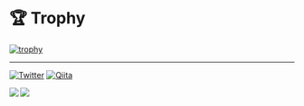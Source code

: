 [trophy]: https://github-profile-trophy.vercel.app/?username=Mikaner&theme=onedark&column=7
[Twitter]: https://img.shields.io/twitter/follow/Mikaner?label=Twitter&logo=Twitter&style=flat
[Qiita]: https://img.shields.io/static/v1?label=&message=Qiita&&color=585858&logo=qiita


# 🏆 Trophy

[![trophy]](https://github.com/ryo-ma/github-profile-trophy)

---

[![Twitter]](https://twitter.com/MikanerExMachin) [![Qiita]](https://qiita.com/Mikaner)

<a href="https://github.com/anuraghazra/github-readme-stats">
  <img align="left" src="https://github-readme-stats.vercel.app/api?username=Mikaner&count_private=true&theme=dracula" />
</a>
<a href="https://github.com/anuraghazra/github-readme-stats">
  <img align="left" src="https://github-readme-stats.vercel.app/api/top-langs/?username=Mikaner&theme=dracula" />
</a>
